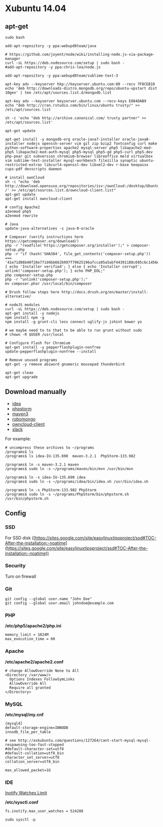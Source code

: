 # Xubuntu 14.04


## apt-get

```
sudo bash

add-apt-repository -y ppa:webupd8team/java

# https://github.com/joyent/node/wiki/installing-node.js-via-package-manager
curl -sL https://deb.nodesource.com/setup | sudo bash -
#add-apt-repository -y ppa:chris-lea/node.js

add-apt-repository -y ppa:webupd8team/sublime-text-3

apt-key adv --keyserver hkp://keyserver.ubuntu.com:80 --recv 7F0CEB10
echo 'deb http://downloads-distro.mongodb.org/repo/ubuntu-upstart dist 10gen' | tee /etc/apt/sources.list.d/mongodb.list

apt-key adv --keyserver keyserver.ubuntu.com --recv-keys E084DAB9
echo "deb http://cran.rstudio.com/bin/linux/ubuntu trusty/" >> /etc/apt/sources.list

sh -c 'echo "deb http://archive.canonical.com/ trusty partner" >> /etc/apt/sources.list'

apt-get update

apt-get install -y mongodb-org oracle-java7-installer oracle-java8-installer nodejs openssh-server vim git zip bzip2 fontconfig curl make python-software-properties apache2 mysql-server php5 libapache2-mod-php5 libapache2-mod-auth-mysql php5-mysql php5-gd php5-curl php5-dev php-pear git subversion chromium-browser libreoffice meld virtualbox vim sublime-text-installer mysql-workbench filezilla synaptic ubuntu-restricted-extras libcurl4-openssl-dev libxml2-dev r-base keepassx cups-pdf devscripts daemon

# install ownCloud
sh -c "echo 'deb http://download.opensuse.org/repositories/isv:/ownCloud:/desktop/Ubuntu_14.04/ /' >> /etc/apt/sources.list.d/owncloud-client.list"
apt-get update
apt-get install owncloud-client

# config Apache2
a2enmod php5
a2enmod rewrite

# Java
update-java-alternatives -s java-8-oracle

# Composer (verify instructions here https://getcomposer.org/download/)
php -r "readfile('https://getcomposer.org/installer');" > composer-setup.php
php -r "if (hash('SHA384', file_get_contents('composer-setup.php')) === '41e71d86b40f28e771d4bb662b997f79625196afcca95a5abf44391188c695c6c1456e16154c75a211d238cc3bc5cb47') { echo 'Installer verified'; } else { echo 'Installer corrupt'; unlink('composer-setup.php'); } echo PHP_EOL;"
php composer-setup.php
php -r "unlink('composer-setup.php');"
mv composer.phar /usr/local/bin/composer

# Drush follow steps here http://docs.drush.org/en/master/install-alternative/

# nodeJS modules
curl -sL https://deb.nodesource.com/setup | sudo bash -
apt-get install -y nodejs
npm install npm -g
npm install -g grunt-cli less connect uglify-js jshint bower yo

# we maybe need to to that to be able to run grunt without sudo
# chown -R $USER /usr/local

# Configure Flash for Chromium
apt-get install -y pepperflashplugin-nonfree
update-pepperflashplugin-nonfree --install

# Remove unused programs
apt-get -y remove abiword gnumeric mousepad thunderbird

apt-get clean
apt-get upgrade
```

## Download manually

* [idea](http://www.jetbrains.com/idea/download)
* [phpstorm](http://www.jetbrains.com/phpstorm/download)
* [maven3](http://maven.apache.org/download.cgi)
* [robomongo](http://robomongo.org/download)
* [owncloud-client](https://software.opensuse.org/download/package?project=isv:ownCloud:desktop&package=owncloud-client)
* [slack](https://slack.com/downloads)

For example:

```
# uncompress these archives to ~/programs
/programs$ ls
/programs$ ls idea-IU-135.690  maven-3.2.1  PhpStorm-133.982

/programs$ ln -s maven-3.2.1 maven
/programs$ sudo ln -s ~/programs/maven/bin/mvn /usr/bin/mvn

/programs$ ln -s idea-IU-135.690 idea
/programs$ sudo ln -s ~/programs/idea/bin/idea.sh /usr/bin/idea.sh

/programs$ ln -s PhpStorm-133.982 PhpStorm
/programs$ sudo ln -s ~/programs/PhpStorm/bin/phpstorm.sh /usr/bin/phpstorm.sh
```


## Config

### SSD

For SSD disk ([https://sites.google.com/site/easylinuxtipsproject/ssd#TOC-After-the-installation:-noatime](https://sites.google.com/site/easylinuxtipsproject/ssd#TOC-After-the-installation:-noatime))

### Security

Turn on firewall

### Git

```
git config --global user.name "John Doe"
git config --global user.email johndoe@example.com
```

### PHP

**/etc/php5/apache2/php.ini**

```
memory_limit = 1024M
max_execution_time = 60
```

### Apache

**/etc/apache2/apache2.conf**

```
# change AllowOverride None to All
<Directory /var/www/>
  Options Indexes FollowSymLinks
  AllowOverride All
  Require all granted
</Directory>
```

### MySQL

**/etc/mysql/my.cnf**

```
[mysqld]
default-storage-engine=INNODB
innodb_file_per_table

# see http://askubuntu.com/questions/127264/cant-start-mysql-mysql-respawning-too-fast-stopped
#default-character-set=utf8
#default-collation=utf8_bin
character_set_server=utf8
collation_server=utf8_bin

max_allowed_packet=1G
```

### IDE

[Inotify Watches Limit](http://confluence.jetbrains.com/display/IDEADEV/Inotify+Watches+Limit)

**/etc/sysctl.conf**

```
fs.inotify.max_user_watches = 524288
```

```
sudo sysctl -p
```

